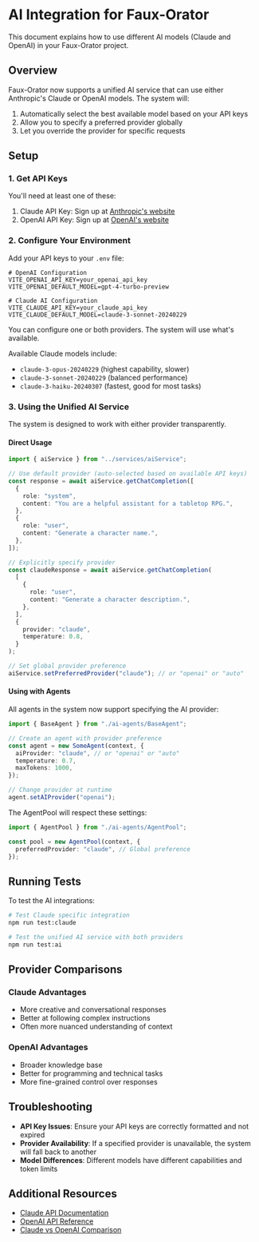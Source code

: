 # AI Integration for Faux-Orator

This document explains how to use different AI models (Claude and OpenAI) in your Faux-Orator project.

## Overview

Faux-Orator now supports a unified AI service that can use either Anthropic's Claude or OpenAI models. The system will:

1. Automatically select the best available model based on your API keys
2. Allow you to specify a preferred provider globally
3. Let you override the provider for specific requests

## Setup

### 1. Get API Keys

You'll need at least one of these:

1. Claude API Key: Sign up at [Anthropic's website](https://console.anthropic.com/)
2. OpenAI API Key: Sign up at [OpenAI's website](https://platform.openai.com/)

### 2. Configure Your Environment

Add your API keys to your `.env` file:

```
# OpenAI Configuration
VITE_OPENAI_API_KEY=your_openai_api_key
VITE_OPENAI_DEFAULT_MODEL=gpt-4-turbo-preview

# Claude AI Configuration
VITE_CLAUDE_API_KEY=your_claude_api_key
VITE_CLAUDE_DEFAULT_MODEL=claude-3-sonnet-20240229
```

You can configure one or both providers. The system will use what's available.

Available Claude models include:

- `claude-3-opus-20240229` (highest capability, slower)
- `claude-3-sonnet-20240229` (balanced performance)
- `claude-3-haiku-20240307` (fastest, good for most tasks)

### 3. Using the Unified AI Service

The system is designed to work with either provider transparently.

#### Direct Usage

```typescript
import { aiService } from "../services/aiService";

// Use default provider (auto-selected based on available API keys)
const response = await aiService.getChatCompletion([
  {
    role: "system",
    content: "You are a helpful assistant for a tabletop RPG.",
  },
  {
    role: "user",
    content: "Generate a character name.",
  },
]);

// Explicitly specify provider
const claudeResponse = await aiService.getChatCompletion(
  [
    {
      role: "user",
      content: "Generate a character description.",
    },
  ],
  {
    provider: "claude",
    temperature: 0.8,
  }
);

// Set global provider preference
aiService.setPreferredProvider("claude"); // or "openai" or "auto"
```

#### Using with Agents

All agents in the system now support specifying the AI provider:

```typescript
import { BaseAgent } from "./ai-agents/BaseAgent";

// Create an agent with provider preference
const agent = new SomeAgent(context, {
  aiProvider: "claude", // or "openai" or "auto"
  temperature: 0.7,
  maxTokens: 1000,
});

// Change provider at runtime
agent.setAIProvider("openai");
```

The AgentPool will respect these settings:

```typescript
import { AgentPool } from "./ai-agents/AgentPool";

const pool = new AgentPool(context, {
  preferredProvider: "claude", // Global preference
});
```

## Running Tests

To test the AI integrations:

```bash
# Test Claude specific integration
npm run test:claude

# Test the unified AI service with both providers
npm run test:ai
```

## Provider Comparisons

### Claude Advantages

- More creative and conversational responses
- Better at following complex instructions
- Often more nuanced understanding of context

### OpenAI Advantages

- Broader knowledge base
- Better for programming and technical tasks
- More fine-grained control over responses

## Troubleshooting

- **API Key Issues**: Ensure your API keys are correctly formatted and not expired
- **Provider Availability**: If a specified provider is unavailable, the system will fall back to another
- **Model Differences**: Different models have different capabilities and token limits

## Additional Resources

- [Claude API Documentation](https://docs.anthropic.com/claude/reference/getting-started-with-the-api)
- [OpenAI API Reference](https://platform.openai.com/docs/api-reference)
- [Claude vs OpenAI Comparison](https://docs.anthropic.com/claude/docs/claude-versus-other-models)
